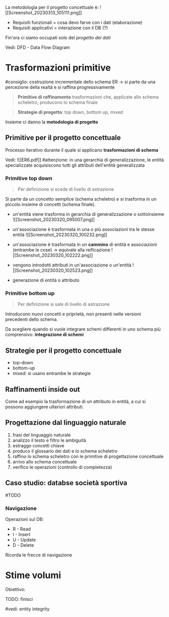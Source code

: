 La metodologia per il progetto concettuale è:
![[Screenshot_20230313_105111.png]]

- Requisiti funzionali = cosa devo farve con i dati (elaborazione)
- Requisiti applicativi = interazione con il DB (?)

Fin'ora ci siamo occupati solo del *progetto dei dati*

Vedi: DFD - Data Flow Diagram

# Trasformazioni primitive
#consiglio: costruzione incrementale dello schema ER -> si parte da una percezione della realtà e si raffina progressivamente

> **Primitive di raffinamento** trasformazioni che, applicate allo schema scheletro, producono lo schema finale

>**Strategie di progetto**: top down, bottom up, mixed

Insieme ci danno la **metodologia di progetto**

## Primitive per il progetto concettuale
Processo iterativo durante il quale si applicano **trasformazioni di schema**

Vedi: ![[ER6.pdf]]
#attenzione: in una gerarchia di generalizzazione, le entità specializzate acquisiscono tutti gli attributi dell'entità generalizzata

### Primitive top down
>Per definizione si scede di livello di astrazione


Si parte da un concetto semplice (schema scheletro) e si trasforma in un piccolo insieme di concetti (schema finale).

- un'entità viene trasforma in gerarchia di generalizzazione o sottoinsieme
![[Screenshot_20230320_095007.png]]

- un'associazione è trasformata in una o più associazioni tra le stesse entità ![[Screenshot_20230320_100232.png]]

- un'associazione è trasformata in un **cammino** di entità e associazioni (entrambe le cose) ->  equivale alla reificazione
![[Screenshot_20230320_102222.png]]

- vengono introdotti attributi in un'associazione o un'entità
![[Screenshot_20230320_102523.png]]

- generazione di entità o attributo

### Primitive bottom up
>Per definizione si sale di livello di astrazione

Introducono nuovi concetti e priprietà, non presenti nelle versioni precedenti dello schema.

Da scegliere quando si vuole integrare schemi differenti in uno schema più comprensivo: **integrazione di schemi**

## Strategie per il progetto concettuale
- top-down
- bottom-up
- mixed: si usano entrambe le strategie 

## Raffinamenti inside out
Come ad esempio la trasformazione di un attributo in entità, a cui si possono aggiungere ulteriori attributi.

## Progettazione dal linguaggio naturale
1. frasi del linguaggio naturale
2. analizzo il testo e filtro le ambiguità
3. estraggo concetti chiave
4. produco il glossario dei dati e lo schema scheletro
5. raffino lo schema scheletro con le primitive di progettazione concettuale
6. arrivo allo schema concettuale
7. verifico le operazioni (controllo di completezza)

## Caso studio: databse società sportiva
#TODO

### Navigazione
Operazioni sul DB:
- R - Read
- I - Insert
- U - Update
- D - Delete

Ricorda le frecce di navigazione

# Stime volumi
Obiettivo: 

TODO: finisci

#vedi: entity integrity

